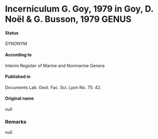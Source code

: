 Incerniculum G. Goy, 1979 in Goy, D. Noël & G. Busson, 1979 GENUS
=======

#### Status
SYNONYM

#### According to
Interim Register of Marine and Nonmarine Genera

#### Published in
Documents Lab. Geol. Fac. Sci. Lyon No. 75: 42.

#### Original name
null

### Remarks
null